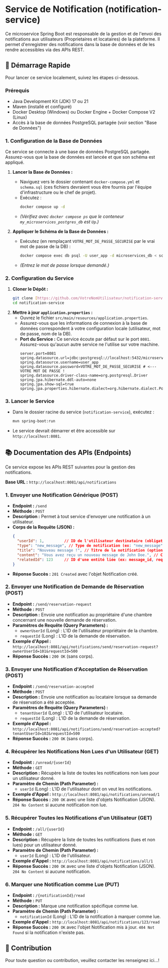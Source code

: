 # Service de Notification (notification-service)

Ce microservice Spring Boot est responsable de la gestion et de l'envoi des notifications aux utilisateurs (Proprietaires et locataires) de la plateforme. Il permet d'enregistrer des notifications dans la base de données et de les rendre accessibles via des APIs REST.

## 🚀 Démarrage Rapide

Pour lancer ce service localement, suivez les étapes ci-dessous.

### Prérequis
* Java Development Kit (JDK) 17 ou 21
* Maven (installé et configuré)
* Docker Desktop (Windows) ou Docker Engine + Docker Compose V2 (Linux)
* Accès à la base de données PostgreSQL partagée (voir section "Base de Données")

### 1. Configuration de la Base de Données

Ce service se connecte à une base de données PostgreSQL partagée. Assurez-vous que la base de données est lancée et que son schéma est appliqué.

1.  **Lancer la Base de Données :**
    * Naviguez vers le dossier contenant `docker-compose.yml` et `schema.sql` (ces fichiers devraient vous être fournis par l'équipe d'infrastructure ou le chef de projet).
    * Exécutez :
        ```bash
        docker compose up -d
        ```
    * *(Vérifiez avec `docker compose ps` que le conteneur `my_microservices_postgres_db` est `Up`.)*

2.  **Appliquer le Schéma de la Base de Données :**
    * Exécutez (en remplaçant `VOTRE_MOT_DE_PASSE_SECURISE` par le vrai mot de passe de la DB) :
        ```bash
        docker compose exec db psql -U user_app -d microservices_db < schema.sql
        ```
    * *(Entrez le mot de passe lorsque demandé.)*

### 2. Configuration du Service

1.  **Cloner le Dépôt :**
    ```bash
    git clone [https://github.com/VotreNomUtilisateur/notification-service.git](https://github.com/VotreNomUtilisateur/notification-service.git)
    cd notification-service
    ```
2.  **Mettre à jour `application.properties` :**
    * Ouvrez le fichier `src/main/resources/application.properties`.
    * Assurez-vous que les informations de connexion à la base de données correspondent à votre configuration locale (utilisateur, mot de passe, nom de la DB).
    * **Port du Service :** Ce service écoute par défaut sur le port `8081`. Assurez-vous qu'aucun autre service ne l'utilise sur votre machine.
        ```properties
        server.port=8081
        spring.datasource.url=jdbc:postgresql://localhost:5432/microservices_db
        spring.datasource.username=user_app
        spring.datasource.password=VOTRE_MOT_DE_PASSE_SECURISE # <--- VOTRE MOT DE PASSE !
        spring.datasource.driver-class-name=org.postgresql.Driver
        spring.jpa.hibernate.ddl-auto=none
        spring.jpa.show-sql=true
        spring.jpa.properties.hibernate.dialect=org.hibernate.dialect.PostgreSQLDialect
        ```

### 3. Lancer le Service

* Dans le dossier racine du service (`notification-service`), exécutez :
    ```bash
    mvn spring-boot:run
    ```
* Le service devrait démarrer et être accessible sur `http://localhost:8081`.

## 📚 Documentation des APIs (Endpoints)

Ce service expose les APIs REST suivantes pour la gestion des notifications.

**Base URL :** `http://localhost:8081/api/notifications`

### 1. Envoyer une Notification Générique (POST)
* **Endpoint :** `/send`
* **Méthode :** `POST`
* **Description :** Permet à tout service d'envoyer une notification à un utilisateur.
* **Corps de la Requête (JSON) :**
    ```json
    {
      "userId": 1,         // ID de l'utilisateur destinataire (obligatoire)
      "type": "new_message", // Type de notification (ex: "new_message", "payment_success")
      "title": "Nouveau message !", // Titre de la notification (optionnel)
      "content": "Vous avez reçu un nouveau message de John Doe.", // Contenu détaillé (obligatoire)
      "relatedId": 123     // ID d'une entité liée (ex: message_id, request_id) (optionnel)
    }
    ```
* **Réponse Succès :** `201 Created` avec l'objet Notification créé.

### 2. Envoyer une Notification de Demande de Réservation (POST)
* **Endpoint :** `/send/reservation-request`
* **Méthode :** `POST`
* **Description :** Envoie une notification au propriétaire d'une chambre concernant une nouvelle demande de réservation.
* **Paramètres de Requête (Query Parameters) :**
    * `ownerUserId` (Long) : L'ID de l'utilisateur propriétaire de la chambre.
    * `requestId` (Long) : L'ID de la demande de réservation.
* **Exemple d'Appel :** `http://localhost:8081/api/notifications/send/reservation-request?ownerUserId=101&requestId=500`
* **Réponse Succès :** `200 OK` (sans corps).

### 3. Envoyer une Notification d'Acceptation de Réservation (POST)
* **Endpoint :** `/send/reservation-accepted`
* **Méthode :** `POST`
* **Description :** Envoie une notification au locataire lorsque sa demande de réservation a été acceptée.
* **Paramètres de Requête (Query Parameters) :**
    * `tenantUserId` (Long) : L'ID de l'utilisateur locataire.
    * `requestId` (Long) : L'ID de la demande de réservation.
* **Exemple d'Appel :** `http://localhost:8081/api/notifications/send/reservation-accepted?tenantUserId=102&requestId=500`
* **Réponse Succès :** `200 OK` (sans corps).

### 4. Récupérer les Notifications Non Lues d'un Utilisateur (GET)
* **Endpoint :** `/unread/{userId}`
* **Méthode :** `GET`
* **Description :** Récupère la liste de toutes les notifications non lues pour un utilisateur donné.
* **Paramètre de Chemin (Path Parameter) :**
    * `userId` (Long) : L'ID de l'utilisateur dont on veut les notifications.
* **Exemple d'Appel :** `http://localhost:8081/api/notifications/unread/1`
* **Réponse Succès :** `200 OK` avec une liste d'objets Notification (JSON). `204 No Content` si aucune notification non lue.

### 5. Récupérer Toutes les Notifications d'un Utilisateur (GET)
* **Endpoint :** `/all/{userId}`
* **Méthode :** `GET`
* **Description :** Récupère la liste de toutes les notifications (lues et non lues) pour un utilisateur donné.
* **Paramètre de Chemin (Path Parameter) :**
    * `userId` (Long) : L'ID de l'utilisateur.
* **Exemple d'Appel :** `http://localhost:8081/api/notifications/all/1`
* **Réponse Succès :** `200 OK` avec une liste d'objets Notification (JSON). `204 No Content` si aucune notification.

### 6. Marquer une Notification comme Lue (PUT)
* **Endpoint :** `/{notificationId}/read`
* **Méthode :** `PUT`
* **Description :** Marque une notification spécifique comme lue.
* **Paramètre de Chemin (Path Parameter) :**
    * `notificationId` (Long) : L'ID de la notification à marquer comme lue.
* **Exemple d'Appel :** `http://localhost:8081/api/notifications/123/read`
* **Réponse Succès :** `200 OK` avec l'objet Notification mis à jour. `404 Not Found` si la notification n'existe pas.

## 🤝 Contribution

Pour toute question ou contribution, veuillez contacter les renseignez ici...!